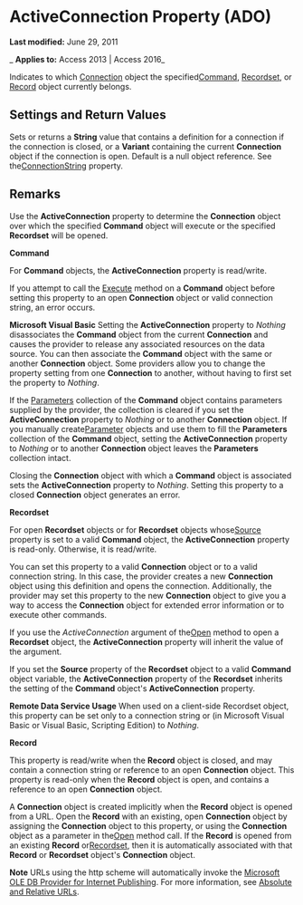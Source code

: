 
# ActiveConnection Property (ADO)

 **Last modified:** June 29, 2011

 _ **Applies to:** Access 2013 | Access 2016_



Indicates to which [Connection](c16023aa-0321-2513-ee71-255d6ffba03d.md) object the specified[Command](64f4ef03-f858-c004-b891-0c96d13a5e6e.md), [Recordset](0f963bf8-f066-dc8a-b754-f427de712df1.md), or [Record](817aaf13-78d4-1134-aa94-997e92077c22.md) object currently belongs.

## Settings and Return Values

Sets or returns a  **String** value that contains a definition for a connection if the connection is closed, or a **Variant** containing the current **Connection** object if the connection is open. Default is a null object reference. See the[ConnectionString](c67a7daf-258f-d99d-6475-a4aa98d1e99d.md) property.


## Remarks

Use the  **ActiveConnection** property to determine the **Connection** object over which the specified **Command** object will execute or the specified **Recordset** will be opened.

 **Command**

For  **Command** objects, the **ActiveConnection** property is read/write.

If you attempt to call the [Execute](http://msdn.microsoft.com/library/01812c8c-403e-4428-23f6-86bda747bd0e%28Office.15%29.aspx) method on a **Command** object before setting this property to an open **Connection** object or valid connection string, an error occurs.

 **Microsoft Visual Basic** Setting the **ActiveConnection** property to _Nothing_ disassociates the **Command** object from the current **Connection** and causes the provider to release any associated resources on the data source. You can then associate the **Command** object with the same or another **Connection** object. Some providers allow you to change the property setting from one **Connection** to another, without having to first set the property to _Nothing_.

If the [Parameters](554387c3-3572-5391-3b24-c7d3443844cd.md) collection of the **Command** object contains parameters supplied by the provider, the collection is cleared if you set the **ActiveConnection** property to _Nothing_ or to another **Connection** object. If you manually create[Parameter](7577598e-3d0c-30c6-5f24-1cfe98791798.md) objects and use them to fill the **Parameters** collection of the **Command** object, setting the **ActiveConnection** property to _Nothing_ or to another **Connection** object leaves the **Parameters** collection intact.

Closing the  **Connection** object with which a **Command** object is associated sets the **ActiveConnection** property to _Nothing_. Setting this property to a closed **Connection** object generates an error.

 **Recordset**

For open  **Recordset** objects or for **Recordset** objects whose[Source](523ea81e-d011-8d87-436e-084b6eba0908.md) property is set to a valid **Command** object, the **ActiveConnection** property is read-only. Otherwise, it is read/write.

You can set this property to a valid  **Connection** object or to a valid connection string. In this case, the provider creates a new **Connection** object using this definition and opens the connection. Additionally, the provider may set this property to the new **Connection** object to give you a way to access the **Connection** object for extended error information or to execute other commands.

If you use the  _ActiveConnection_ argument of the[Open](87ef19a4-28e1-dec7-ed33-4ae500b9c460.md) method to open a **Recordset** object, the **ActiveConnection** property will inherit the value of the argument.

If you set the  **Source** property of the **Recordset** object to a valid **Command** object variable, the **ActiveConnection** property of the **Recordset** inherits the setting of the **Command** object's **ActiveConnection** property.

 **Remote Data Service Usage** When used on a client-side Recordset object, this property can be set only to a connection string or (in Microsoft Visual Basic or Visual Basic, Scripting Edition) to _Nothing_.

 **Record**

This property is read/write when the  **Record** object is closed, and may contain a connection string or reference to an open **Connection** object. This property is read-only when the **Record** object is open, and contains a reference to an open **Connection** object.

A  **Connection** object is created implicitly when the **Record** object is opened from a URL. Open the **Record** with an existing, open **Connection** object by assigning the **Connection** object to this property, or using the **Connection** object as a parameter in the[Open](ba71c5c7-326e-d3b6-0e74-e8343ee6896f.md) method call. If the **Record** is opened from an existing **Record** or[Recordset](0f963bf8-f066-dc8a-b754-f427de712df1.md), then it is automatically associated with that  **Record** or **Recordset** object's **Connection** object.


 **Note**  URLs using the http scheme will automatically invoke the [Microsoft OLE DB Provider for Internet Publishing](5d1e8db5-dabb-0914-e11e-e2eac72bfa77.md). For more information, see [Absolute and Relative URLs](79a1f793-7154-1c13-7dfe-a1b8cd64e1ea.md).

